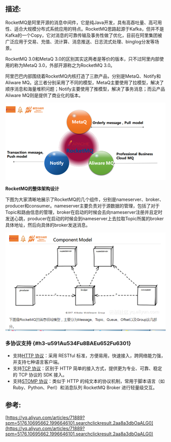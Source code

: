 ## 描述:

RocketMQ是阿里开源的消息中间件，它是纯Java开发，具有高吞吐量、高可用性、适合大规模分布式系统应用的特点。RocketMQ思路起源于Kafka，但并不是Kafka的一个Copy，它对消息的可靠传输及事务性做了优化，目前在阿里集团被广泛应用于交易、充值、流计算、消息推送、日志流式处理、binglog分发等场景。

RocketMQ 3.0和MetaQ 3.0的区别其实这两者是等价的版本，只不过阿里内部使用的称为MetaQ 3.0，外部开源称之为RocketMQ 3.0。

阿里巴巴内部围绕着RocketMQ内核打造了三款产品，分别是MetaQ、Notify和Aliware MQ。这三者分别采用了不同的模型，MetaQ主要使用了拉模型，解决了顺序消息和海量堆积问题；Notify主要使用了推模型，解决了事务消息；而云产品Aliware MQ则是提供了商业化的版本。

![](/assets/微信截图_20190727110350.png)

**RocketMQ的整体架构设计**

下图为大家清晰地展示了RocketMQ的几个组件，分别是nameserver、broker、producer和consumer。nameserver主要负责对于源数据的管理，包括了对于Topic和路由信息的管理，broker在启动的时候会去向nameserver注册并且定时发送心跳，producer在启动的时候会到nameserver上去拉取Topic所属的broker具体地址，然后向具体的broker发送消息。

![](/assets/微信截图_20190727111204.png)

### 多协议支持 {#h3-u591Au534Fu8BAEu652Fu6301}

* 支持[HTTP 协议](https://help.aliyun.com/document_detail/102996.html)：采用 RESTful 标准，方便易用，快速接入，跨网络能力强，并支持七种语言客户端。
* 支持[TCP 协议](https://help.aliyun.com/document_detail/44711.html)：区别于 HTTP 简单的接入方式，提供更为专业、可靠、稳定的 TCP 协议的 SDK 接入。
* 支持[STOMP 协议](https://help.aliyun.com/document_detail/112558.html)：类似于 HTTP 的纯文本的协议机制，常用于脚本语言（如 Ruby、Python、Perl）和消息队列 RocketMQ Broker 进行轻量级交互。

## 参考:

[https://yq.aliyun.com/articles/71889?spm=5176.10695662.1996646101.searchclickresult.2aa8a3dbOaALG0](https://yq.aliyun.com/articles/71889?spm=5176.10695662.1996646101.searchclickresult.2aa8a3dbOaALG0)

